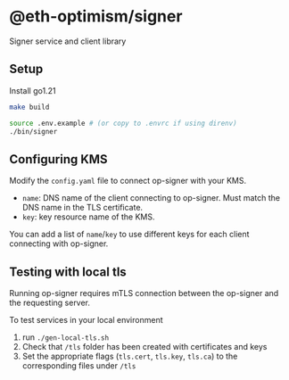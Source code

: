 # @eth-optimism/signer

Signer service and client library

## Setup

Install go1.21

```bash
make build

source .env.example # (or copy to .envrc if using direnv)
./bin/signer
```

## Configuring KMS
Modify the `config.yaml` file to connect op-signer with your KMS.
- `name`: DNS name of the client connecting to op-signer. Must match the DNS name in the TLS certificate.
- `key`: key resource name of the KMS.

You can add a list of `name`/`key` to use different keys for each client connecting with op-signer.

## Testing with local tls
Running op-signer requires mTLS connection between the op-signer and the requesting server.

To test services in your local environment
1. run `./gen-local-tls.sh`
2. Check that `/tls` folder has been created with certificates and keys
2. Set the appropriate flags (`tls.cert`, `tls.key`, `tls.ca`) to the corresponding files under `/tls`
